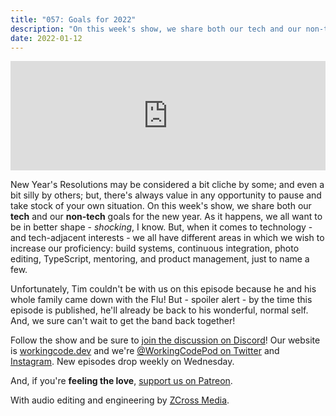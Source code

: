 ```yaml
---
title: "057: Goals for 2022"
description: "On this week's show, we share both our tech and our non-tech goals for the new year."
date: 2022-01-12
---
```


<iframe allow="autoplay *; encrypted-media *; fullscreen *" frameborder="0" height="175" style="width:100%;max-width:900px;overflow:hidden;background:transparent;" sandbox="allow-forms allow-popups allow-same-origin allow-scripts allow-storage-access-by-user-activation allow-top-navigation-by-user-activation" src="https://embed.podcasts.apple.com/us/podcast/057-goals-for-2022/id1544142288?i=1000547664887"></iframe>

New Year's Resolutions may be considered a bit cliche by some; and even a bit silly by others; but, there's always value in any opportunity to pause and take stock of your own situation. On this week's show, we share both our **tech** and our **non-tech** goals for the new year. As it happens, we all want to be in better shape - _shocking_, I know. But, when it comes to technology - and tech-adjacent interests - we all have different areas in which we wish to increase our proficiency: build systems, continuous integration, photo editing, TypeScript, mentoring, and product management, just to name a few.

Unfortunately, Tim couldn't be with us on this episode because he and his whole family came down with the Flu! But - spoiler alert - by the time this episode is published, he'll already be back to his wonderful, normal self. And, we sure can't wait to get the band back together!

Follow the show and be sure to [join the discussion on Discord][working-code-discord]! Our website is [workingcode.dev][working-code] and we're [@WorkingCodePod on Twitter][working-code-twitter] and [Instagram][working-code-instagram]. New episodes drop weekly on Wednesday.

And, if you're **feeling the love**, [support us on Patreon][working-code-patreon].

[working-code]: https://workingcode.dev/
[working-code-discord]: https://workingcode.dev/discord/
[working-code-instagram]: https://www.instagram.com/workingcodepod/
[working-code-patreon]: https://www.patreon.com/workingcodepod
[working-code-twitter]: https://twitter.com/WorkingCodePod

With audio editing and engineering by [ZCross Media](https://www.zcross.media/).
